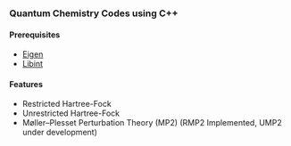### Quantum Chemistry Codes using C++

#### Prerequisites
- [Eigen](https://eigen.tuxfamily.org/index.php?title=Main_Page) 
- [Libint](https://github.com/evaleev/libint)

#### Features
- Restricted Hartree-Fock
- Unrestricted Hartree-Fock
- Møller–Plesset Perturbation Theory (MP2) (RMP2 Implemented, UMP2 under development)

